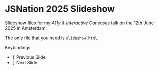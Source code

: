 # JSNation 2025 Slideshow

Slideshow files for my _A11y & Interactive Canvases_ talk on the 12th June 2025 in Amsterdam.

The only file that you need is `slideshow.html`.

Keybindings:
-   <kbd>[</kbd> Previous Slide
-   <kbd>]</kbd> Next Slide
